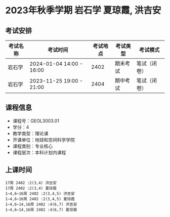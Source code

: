 # 2023年秋季学期 岩石学 夏琼霞, 洪吉安




## 考试安排

| 考试名称 | 考试时间 | 考试地点 | 考试类型 | 考试模式 |
| -------- | -------- | -------- | -------- | -------- |
| 岩石学 | 2024-01-04 14:00 - 16:00 | 2402 | 期末考试 | 笔试（闭卷） |
| 岩石学 | 2023-11-25 19:00 - 21:00 | 2404 | 期中考试 | 笔试（闭卷） |





## 课程信息

- 课程号：GEOL3003.01
- 学分：4
- 教学类型：理论课
- 开课单位：地球和空间科学学院
- 课程类别：专业核心
- 课程层次：本科计划内课程

## 上课时间

```
17周 2402 :2(3,4) 洪吉安
17周 2402 :2(3,4) 夏琼霞
1~4,6~16周 2402 :2(3,4,5) 洪吉安
1~4,6~16周 2402 :2(3,4,5) 夏琼霞
1~4,6~14,16周 2402 :4(6,7) 洪吉安
1~4,6~14,16周 2402 :4(6,7) 夏琼霞
```

